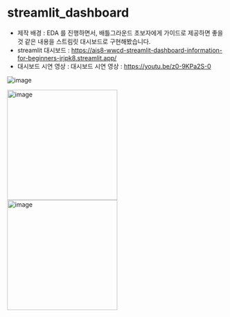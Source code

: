 # streamlit_dashboard
* 제작 배경 : EDA 를 진행하면서, 배틀그라운드 초보자에게 가이드로 제공하면 좋을 것 같은 내용을 스트림릿 대시보드로 구현해봤습니다. 
* streamlit 대시보드 : https://ais8-wwcd-streamlit-dashboard-information-for-beginners-jrjpk8.streamlit.app/
* 대시보드 시연 영상 : 대시보드 시연 영상 : https://youtu.be/z0-9KPa2S-0

![image](https://github.com/AIS8-WWCD/streamlit_dashboard/assets/124236172/4c8efdf5-419c-43fa-905f-8929d2d2bc44)

<img width="254" alt="image" src="https://github.com/AIS8-WWCD/streamlit_dashboard/assets/124236172/2359ecb9-f6a2-430e-bfbd-63a11a5432ad">
<img width="254" alt="image" src="https://github.com/AIS8-WWCD/streamlit_dashboard/assets/124236172/0a5ead26-f0f1-4060-88c9-abf47cb4e4fc">
